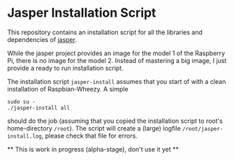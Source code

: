 Jasper Installation Script
==========================

This repository contains an installation script for all the libraries and
dependencies of [jasper](http://jasperproject.github.io/ "jasper").

While the jasper project provides an image for the model 1 of the
Raspberry Pi, there is no image for the model 2. Instead of mastering a
big image, I just provide a ready to run installation script.

The installation script `jasper-install` assumes that you start of with
a clean installation of Raspbian-Wheezy. A simple

    sudo su -
    ./jasper-install all

should do the job (assuming that you copied the installation script to root's
home-directory `/root`). The script will create a (large) logfile 
`/root/jasper-install.log`, please check that file for errors.

** This is work in progress (alpha-stage), don't use it yet **


